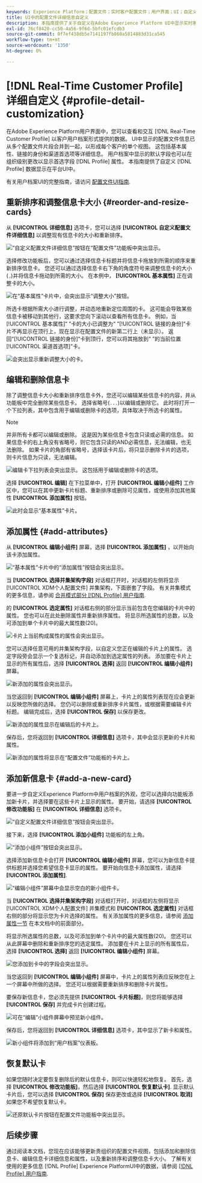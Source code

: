 ```yaml
---
keywords: Experience Platform；配置文件；实时客户配置文件；用户界面；UI；自定义；配置文件详细信息；详细信息
title: UI中的配置文件详细信息自定义
description: 本指南提供了关于自定义在Adobe Experience Platform UI中显示实时客户配置文件数据的方式的分步说明。
exl-id: 76cf8420-cc50-4a56-9f6d-5bfc01efcdb3
source-git-commit: 0f7ef438db5e7141197fb860a5814883d31ca545
workflow-type: tm+mt
source-wordcount: '1350'
ht-degree: 0%

---
```


# [!DNL Real-Time Customer Profile] 详细自定义 {#profile-detail-customization}

在Adobe Experience Platform用户界面中，您可以查看和交互 [!DNL Real-Time Customer Profile] 以客户用户档案形式提供的数据。 UI中显示的配置文件信息已从多个配置文件片段合并到一起，以形成每个客户的单个视图。 这包括基本属性、链接的身份和渠道首选项等详细信息。 用户档案中显示的默认字段也可以在组织级别更改以显示首选字段 [!DNL Profile] 属性。 本指南提供了自定义 [!DNL Profile] 数据显示在平台UI中。

有关用户档案UI的完整指南，请访问 [配置文件UI指南](user-guide.md).

## 重新排序和调整信息卡大小 {#reorder-and-resize-cards}

从 **[!UICONTROL 详细信息]** 选项卡，您可以选择 **[!UICONTROL 自定义配置文件详细信息]** 以调整现有信息卡的大小和重新排序。

![“自定义配置文件详细信息”按钮在“配置文件”功能板中突出显示。](../images/profile-customization/customize-profile-details.png)

选择修改功能板后，您可以通过选择信息卡标题并将信息卡拖放到所需的顺序来重新排序信息卡。 您还可以通过选择信息卡右下角的角度符号来调整信息卡的大小(`⌟`)并将信息卡拖动到所需的大小。 在本例中， **[!UICONTROL 基本属性]** 正在调整卡的大小。

![在“基本属性”卡片中，会突出显示“调整大小”按钮。](../images/profile-customization/resize.png)

所选卡根据所需大小进行调整，并动态地重新定位周围的卡。 这可能会导致某些信息卡被移动到其他行，这要求您向下滚动以查看所有信息卡。 例如，当[!UICONTROL 基本属性]“ ”卡的大小已调整为“ ”[!UICONTROL 链接的身份]“卡片不再显示在顶行上，现在显示在配置文件的新第二行上（未显示）。 返回“[!UICONTROL 链接的身份]“卡到顶行，您可以将其拖放到“ ”的当前位置[!UICONTROL 渠道首选项]”卡。

![会突出显示重新调整大小的卡。](../images/profile-customization/resized.png)

## 编辑和删除信息卡

除了调整信息卡大小和重新排序信息卡外，您还可以编辑某些信息卡的内容，并从功能板中完全删除某些信息卡。 选择省略号(`...`)以编辑或删除它。 此时将打开一个下拉列表，其中包含用于编辑或删除卡的选项，具体取决于所选卡的属性。

>[!NOTE]
>
>并非所有卡都可以编辑或删除。 这是因为某些信息卡包含只读或必需的信息。 如果信息卡的右上角没有省略号，则它包含只读的AND必需信息，无法编辑，也无法删除。 如果卡片的角部有省略号，选择该卡片后，将只显示删除卡片的选项，则卡片信息为只读，无法编辑。

![编辑卡下拉列表会突出显示。 这包括用于编辑或删除卡的选项。](../images/profile-customization/edit-card.png)

选择 **[!UICONTROL 编辑]** 在下拉菜单中，打开 **[!UICONTROL 编辑小组件]** 工作区中，您可以在其中更新卡片标题、重新排序或删除可见属性，或使用添加其他属性 **[!UICONTROL 添加属性]** 按钮。

![此时会显示“基本属性”卡片。](../images/profile-customization/basic-attributes.png)

## 添加属性 {#add-attributes}

从 **[!UICONTROL 编辑小组件]** 屏幕，选择 **[!UICONTROL 添加属性]** ，以开始向该卡添加属性。

![“基本属性”卡片中的“添加属性”按钮会突出显示。](../images/profile-customization/add-attributes.png)

当 **[!UICONTROL 选择并集架构字段]** 对话框打开时，对话框的左侧将显示 [!UICONTROL XDM个人配置文件] 并集架构，下面嵌套了字段。 有关并集模式的更多信息，请参阅 [合并模式部分 [!DNL Profile] 用户指南](user-guide.md#union-schema).

的 **[!UICONTROL 选定属性]** 对话框右侧的部分显示当前包含在您编辑的卡片中的属性。 您也可以在此处删除属性并重新排序属性。 将显示所选属性的总数，以及可添加到单个卡片中的最大属性数(20)。

![卡片上当前构成属性的属性会突出显示。](../images/profile-customization/select-before.png)

您可以选择任意可用的并集架构字段，以自定义您正在编辑的卡片上的属性。 选定字段旁会显示一个复选标记，并自动添加到选定属性的列表。 添加要在卡片上显示的所有属性后，选择 **[!UICONTROL 选择]** 返回 **[!UICONTROL 编辑小组件]** 屏幕。

![新添加的属性会突出显示。](../images/profile-customization/select-after.png)

当您返回到 **[!UICONTROL 编辑小组件]** 屏幕上，卡片上的属性列表现在应会更新以反映您所做的选择。 您仍可以删除或重新排序卡片属性，或根据需要编辑卡片标题。 编辑完成后，选择 **[!UICONTROL 保存]** 以保存更改。

![新添加的属性显示在编辑后的卡片上。](../images/profile-customization/new-attributes.png)

保存后，您将返回到 **[!UICONTROL 详细信息]** 选项卡，其中会显示更新的卡片和属性。

![新添加的属性将显示在“配置文件”功能板的卡片上。](../images/profile-customization/added-attributes.png)

## 添加新信息卡 {#add-a-new-card}

要进一步自定义Experience Platform中用户档案的外观，您可以选择向功能板添加新卡片，并选择要在这些卡片上显示的属性。 要开始，请选择 **[!UICONTROL 修改功能板]** 在 **[!UICONTROL 详细信息]** 选项卡。

![“自定义配置文件详细信息”按钮会突出显示。](../images/profile-customization/customize-profile-details.png)

接下来，选择 **[!UICONTROL 添加小组件]** 功能板的左上角。

![“添加小组件”按钮会突出显示。](../images/profile-customization/add-widget.png)

选择添加新信息卡会打开 **[!UICONTROL 编辑小组件]** 屏幕，您可以为新信息卡提供标题并选择您希望信息卡显示的属性。 要开始向信息卡添加属性，请选择 **[!UICONTROL 添加属性]**.

![“编辑小组件”屏幕中会显示空白的新小组件卡。](../images/profile-customization/edit-widget.png)

当 **[!UICONTROL 选择并集架构字段]** 对话框打开时，对话框的左侧将显示 [!UICONTROL XDM个人配置文件] 并集模式和 **[!UICONTROL 选定属性]** 对话框右侧的部分将显示您为卡片选择的属性。 有关添加属性的更多信息，请参阅 [添加属性一节](#add-attributes) 在本文档中的前面部分。

将显示所选属性的总数，以及可添加到单个卡片中的最大属性数(20)。 您还可以从此屏幕中删除和重新排序您的选定属性。 添加要在卡片上显示的所有属性后，选择 **[!UICONTROL 选择]** 返回 **[!UICONTROL 编辑小组件]** 屏幕。

![您添加到卡中的字段会突出显示。](../images/profile-customization/add-widget-attributes.png)

当您返回到 **[!UICONTROL 编辑小组件]** 屏幕中，卡片上的属性列表应反映您在上一个屏幕中所做的选择。 您还可以根据需要重新排序和删除卡片属性。

要保存新信息卡，您必须先提供 **[!UICONTROL 卡片标题]**，则您将能够选择 **[!UICONTROL 保存]** 并完成卡片创建过程。

![可在“编辑”小组件屏幕中预览新小组件。](../images/profile-customization/new-widget.png)

保存后，您将返回到 **[!UICONTROL 详细信息]** 选项卡，其中显示了新卡和属性。

![新小组件将添加到“用户档案”仪表板。](../images/profile-customization/added-widget.png)

## 恢复默认卡

如果您随时决定要恢复删除后的默认信息卡，则可以快速轻松地恢复。 首先，选择 **[!UICONTROL 修改功能板]**，然后选择 **[!UICONTROL 恢复默认卡]**. 显示默认卡片后，您可以选择 **[!UICONTROL 保存]** 保存更改或选择 **[!UICONTROL 取消]** 如果您不希望恢复默认卡。

![还原默认卡片按钮在配置文件功能板中突出显示。](../images/profile-customization/restore-default.png)

## 后续步骤

通过阅读本文档，您现在应该能够更新贵组织的配置文件视图，包括添加和删除信息卡、编辑信息卡详细信息和属性，以及重新排序和调整信息卡大小。 了解有关使用的更多信息 [!DNL Profile] Experience PlatformUI中的数据，请参阅 [[!DNL Profile] 用户指南](user-guide.md).
